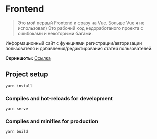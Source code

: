 # Frontend 

>Это мой первый Frontend и сразу на Vue. Больше Vue я не использовал) Это рабочий код недоработаного проекта с ошибоками и некоторыми багами.

Информационный сайт с функциями регистрации/авторизации пользователя и добавления/редактирования статей пользователей.

**Скриншоты:**
[Ссылка](https://photos.app.goo.gl/BVgcqkGDkQhntX439)

## Project setup
```
yarn install
```
### Compiles and hot-reloads for development
```
yarn serve
```
### Compiles and minifies for production
```
yarn build
```
